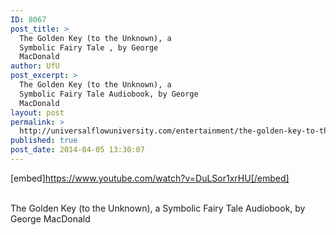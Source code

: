 ```yaml
---
ID: 8067
post_title: >
  The Golden Key (to the Unknown), a
  Symbolic Fairy Tale , by George
  MacDonald
author: UfU
post_excerpt: >
  The Golden Key (to the Unknown), a
  Symbolic Fairy Tale Audiobook, by George
  MacDonald
layout: post
permalink: >
  http://universalflowuniversity.com/entertainment/the-golden-key-to-the-unknown-a-symbolic-fairy-tale-by-george-macdonald/
published: true
post_date: 2014-04-05 13:30:07
---
```

[embed]https://www.youtube.com/watch?v=DuLSor1xrHU[/embed]</br></br>
<p>The Golden Key (to the Unknown), a Symbolic Fairy Tale Audiobook, by George MacDonald</p>